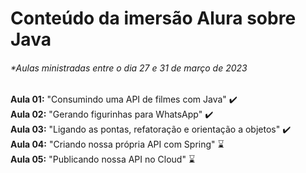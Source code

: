 # Conteúdo da imersão Alura sobre Java
###### *Aulas ministradas entre o dia 27 e 31 de março de 2023

**Aula 01:** "Consumindo uma API de filmes com Java" :heavy_check_mark:<br>
**Aula 02:** "Gerando figurinhas para WhatsApp" :heavy_check_mark:<br>
**Aula 03:** "Ligando as pontas, refatoração e orientação a objetos" :heavy_check_mark:<br>
**Aula 04:** "Criando nossa própria API com Spring" :hourglass:<br>
**Aula 05:** "Publicando nossa API no Cloud" :hourglass:
